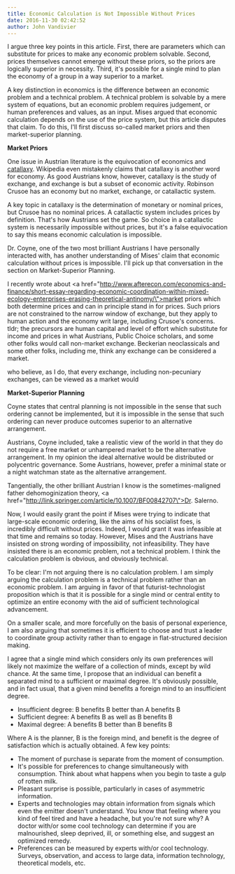 ```yaml
---
title: Economic Calculation is Not Impossible Without Prices
date: 2016-11-30 02:42:52
author: John Vandivier
---
```




I argue three key points in this article. First, there are parameters which can substitute for prices to make any economic problem solvable. Second, prices themselves cannot emerge without these priors, so the priors are logically superior in necessity. Third, it's possible for a single mind to plan the economy of a group in a way superior to a market.

A key distinction in economics is the difference between an economic problem and a technical problem. A technical problem is solvable by a mere system of equations, but an economic problem requires judgement, or human preferences and values, as an input. Mises argued that economic calculation depends on the use of the price system, but this article disputes that claim. To do this, I'll first discuss so-called market priors and then market-superior planning.
<p style=\"text-align: center;\"><strong>Market Priors</strong></p>
One issue in Austrian literature is the equivocation of economics and <a href=\"https://en.wikipedia.org/w/index.php?title=Catallaxy&amp;oldid=678368724\">catallaxy</a>. Wikipedia even mistakenly claims that catallaxy is another word for economy. As good Austrians know, however, catallaxy is the study of exchange, and exchange is but a subset of economic activity. Robinson Crusoe has an economy but no market, exchange, or catallactic system.

A key topic in catallaxy is the determination of monetary or nominal prices, but Crusoe has no nominal prices. A catallactic system includes prices by definition. That's how Austrians set the game. So choice in a catallactic system is necessarily impossible without prices, but it's a false equivocation to say this means economic calculation is impossible.

Dr. Coyne, one of the two most brilliant Austrians I have personally interacted with, has another understanding of Mises' claim that economic calculation without prices is impossible. I'll pick up that conversation in the section on Market-Superior Planning.

I recently wrote about <a href=\"http://www.afterecon.com/economics-and-finance/short-essay-regarding-economic-coordination-within-mixed-ecology-enterprises-erasing-theoretical-antinomy/\">market priors</a> which both determine prices and can in principle stand in for prices. Such priors are not constrained to the narrow window of exchange, but they apply to human action and the economy writ large, including Crusoe's concerns. tldr; the precursors are human capital and level of effort which substitute for income and prices in what Austrians, Public Choice scholars, and some other folks would call non-market exchange. Beckerian neoclassicals and some other folks, including me, think any exchange can be considered a market.

who believe, as I do, that every exchange, including non-pecuniary exchanges, can be viewed as a market would
<p style=\"text-align: center;\"><strong>Market-Superior Planning</strong></p>
Coyne states that central planning is not impossible in the sense that such ordering cannot be implemented, but it is impossible in the sense that such ordering can never produce outcomes superior to an alternative arrangement.

Austrians, Coyne included, take a realistic view of the world in that they do not require a free market or unhampered market to be the alternative arrangement. In my opinion the ideal alternative would be distributed or polycentric governance. Some Austrians, however, prefer a minimal state or a night watchman state as the alternative arrangement.

Tangentially, the other brilliant Austrian I know is the sometimes-maligned father dehomoginization theory, <a href=\"http://link.springer.com/article/10.1007/BF00842707\">Dr. Salerno</a>.

Now, I would easily grant the point if Mises were trying to indicate that large-scale economic ordering, like the aims of his socialist foes, is incredibly difficult without prices. Indeed, I would grant it was infeasible at that time and remains so today. However, Mises and the Austrians have insisted on strong wording of impossibility, not infeasibility. They have insisted there is an economic problem, not a technical problem. I think the calculation problem is obvious, and obviously technical.

To be clear: I'm not arguing there is no calculation problem. I am simply arguing the calculation problem is a technical problem rather than an economic problem. I am arguing in favor of that futurist-technologist proposition which is that it is possible for a single mind or central entity to optimize an entire economy with the aid of sufficient technological advancement.

On a smaller scale, and more forcefully on the basis of personal experience, I am also arguing that sometimes it is efficient to choose and trust a leader to coordinate group activity rather than to engage in flat-structured decision making.

I agree that a single mind which considers only its own preferences will likely not maximize the welfare of a collection of minds, except by wild chance. At the same time, I propose that an individual can benefit a separated mind to a sufficient or maximal degree. It's obviously possible, and in fact usual, that a given mind benefits a foreign mind to an insufficient degree.
<ul>
 	<li>Insufficient degree: B benefits B better than A benefits B</li>
 	<li>Sufficient degree: A benefits B as well as B benefits B</li>
 	<li>Maximal degree: A benefits B better than B benefits B</li>
</ul>
Where A is the planner, B is the foreign mind, and benefit is the degree of satisfaction which is actually obtained. A few key points:
<ul>
 	<li>The moment of purchase is separate from the moment of consumption.</li>
 	<li>It's possible for preferences to change simultaneously with consumption. Think about what happens when you begin to taste a gulp of rotten milk.</li>
 	<li>Pleasant surprise is possible, particularly in cases of asymmetric information.</li>
 	<li>Experts and technologies may obtain information from signals which even the emitter doesn't understand. You know that feeling where you kind of feel tired and have a headache, but you're not sure why? A doctor with/or some cool technology can determine if you are malnourished, sleep deprived, ill, or something else, and suggest an optimized remedy.</li>
 	<li>Preferences can be measured by experts with/or cool technology. Surveys, observation, and access to large data, information technology, theoretical models, etc.</li>
</ul>
&nbsp;